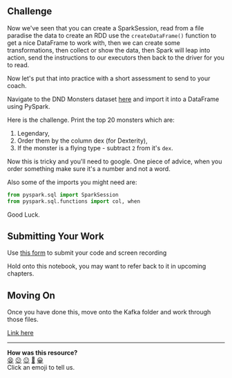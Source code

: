## Challenge

Now we've seen that you can create a SparkSession, read from a file
paradise the data to create an RDD use the `createDataFrame()` function
to get a nice DataFrame to work with, then we can create some transformations, then collect or show the data, then Spark will leap into action, send the instructions to our executors then back to the driver for you to read.

Now let's put that into practice with a short assessment to send to your coach.

Navigate to the DND Monsters dataset [here](../datasets/dnd_monsters.csv) and import it into a DataFrame using PySpark.

Here is the challenge. Print the top 20 monsters which are:
1. Legendary,
2. Order them by the column dex (for Dexterity), 
3. If the monster is a flying type - subtract `2` from it's `dex`.

Now this is tricky and you'll need to google. One piece of advice, when you
order something make sure it's a number and not a word.

Also some of the imports you might need are:

```python
from pyspark.sql import SparkSession
from pyspark.sql.functions import col, when
```

Good Luck.


## Submitting Your Work

Use [this form](https://airtable.com/appJ1wvInmFyFFYlN/shrvo9ePjlwnaiLv5?prefill_Item=data_streaming_01) to submit your code and screen recording

Hold onto this notebook, you may want to refer back to it in upcoming chapters.

## Moving On

Once you have done this, move onto the Kafka folder and work through those files.

[Link here](https://github.com/makersacademy/data_streaming/02_kafka/01_intro.md)

<!-- BEGIN GENERATED SECTION DO NOT EDIT -->

---

**How was this resource?**  
[😫](https://airtable.com/shrUJ3t7KLMqVRFKR?prefill_Repository=makersacademy%2Fdata_streaming&prefill_File=01_spark%2F05_spark_assessment.md&prefill_Sentiment=😫) [😕](https://airtable.com/shrUJ3t7KLMqVRFKR?prefill_Repository=makersacademy%2Fdata_streaming&prefill_File=01_spark%2F05_spark_assessment.md&prefill_Sentiment=😕) [😐](https://airtable.com/shrUJ3t7KLMqVRFKR?prefill_Repository=makersacademy%2Fdata_streaming&prefill_File=01_spark%2F05_spark_assessment.md&prefill_Sentiment=😐) [🙂](https://airtable.com/shrUJ3t7KLMqVRFKR?prefill_Repository=makersacademy%2Fdata_streaming&prefill_File=01_spark%2F05_spark_assessment.md&prefill_Sentiment=🙂) [😀](https://airtable.com/shrUJ3t7KLMqVRFKR?prefill_Repository=makersacademy%2Fdata_streaming&prefill_File=01_spark%2F05_spark_assessment.md&prefill_Sentiment=😀)  
Click an emoji to tell us.

<!-- END GENERATED SECTION DO NOT EDIT -->
